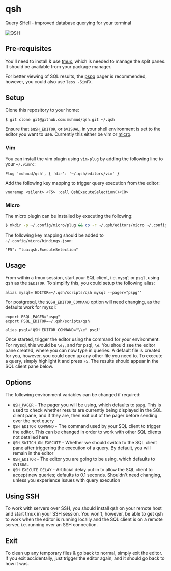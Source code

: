 # qsh
Query SHell - improved database querying for your terminal

![QSH](https://github.com/muhmud/qsh/blob/main/images/qsh.png)

## Pre-requisites

You'll need to install & use [tmux](https://github.com/tmux/tmux), which is needed to manage the split panes. It should be available from your package manager.

For better viewing of SQL results, the [pspg](https://github.com/okbob/pspg) pager is recommended, however, you could also use `less -SinFX`.

## Setup

Clone this repository to your home:

```bash
$ git clone git@github.com:muhmud/qsh.git ~/.qsh
```

Ensure that `$QSH_EDITOR`, or `$VISUAL`, in your shell environment is set to the editor you want to use. Currently this either be vim or [micro](https://micro-editor.github.io).

### Vim

You can install the vim plugin using `vim-plug` by adding the following line to your `~/.vimrc`:

```
Plug 'muhmud/qsh', { 'dir': '~/.qsh/editors/vim' }
```

Add the following key mapping to trigger query execution from the editor:

```
vnoremap <silent> <F5> :call QshExecuteSelection()<CR>
```

### Micro

The micro plugin can be installed by executing the following:

```bash
$ mkdir -p ~/.config/micro/plug && cp -r ~/.qsh/editors/micro ~/.config/micro/plug/qsh
```

The following key mapping should be added to `~/.config/micro/bindings.json`:

```
"F5": "lua:qsh.ExecuteSelection"
```

## Usage

From within a tmux session, start your SQL client, i.e. `mysql` or `psql`, using qsh as the `$EDITOR`. To simplify this, you could setup the following alias:

```
alias mysql='EDITOR=~/.qsh/scripts/qsh mysql --pager="pspg"'
```

For postgresql, the `$QSH_EDITOR_COMMAND` option will need changing, as the defaults work for mysql:

```
export PSQL_PAGER="pspg"
export PSQL_EDITOR=~/.qsh/scripts/qsh

alias psql='QSH_EDITOR_COMMAND="\\e" psql'
```

Once started, trigger the editor using the command for your environment. For mysql, this would be `\e;`, and for psql, `\e`. You should see the editor pane created, where you can now type in queries. A default file is created for you, however, you could open up any other file you need to. To execute a query, simply highlight it and press `F5`. The results should appear in the SQL client pane below.

## Options

The following environment variables can be changed if required:

* `QSH_PAGER` - The pager you will be using, which defaults to `pspg`. This is used to check whether results are currently being displayed in the SQL client pane, and if they are, then exit out of the pager before sending over the next query
* `QSH_EDITOR_COMMAND` - The command used by your SQL client to trigger the editor. This can be changed in order to work with other SQL clients not detailed here
* `QSH_SWITCH_ON_EXECUTE` - Whether we should switch to the SQL client pane after triggering the execution of a query. By default, you will remain in the editor
* `QSH_EDITOR` - The editor you are going to be using, which defaults to `$VISUAL`
* `QSH_EXECUTE_DELAY` - Artificial delay put in to allow the SQL client to accept new queries; defaults to 0.1 seconds. Shouldn't need changing, unless you experience issues with query execution

## Using SSH

To work with servers over SSH, you should install qsh on your remote host and start tmux in your SSH session. You won't, however, be able to get qsh to work when the editor is running locally and the SQL client is on a remote server, i.e. running over an SSH connection.

## Exit

To clean up any temporary files & go back to normal, simply exit the editor. If you exit accidentally, just trigger the editor again, and it should go back to how it was.

